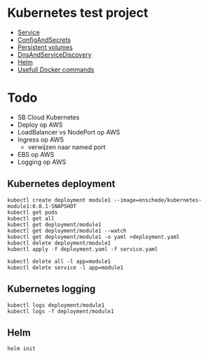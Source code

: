 # Kubernetes test project

- [Service](service.md)
- [ConfigAndSecrets](configAndSecrets.md)
- [Persistent volumes](volumes.md)
- [DnsAndServiceDiscovery](serviceDiscovery.md)
- [Helm](helm.md)
- [Usefull Docker commands](docker.md)

# Todo

- SB Cloud Kubernetes  
- Deploy op AWS
- LoadBalancer vs NodePort op AWS
- Ingress op AWS
    - verwijzen naar named port
- EBS op AWS
- Logging op AWS

## Kubernetes deployment

    kubectl create deployment module1 --image=enschede/kubernetes-module1:0.0.1-SNAPSHOT
    kubectl get pods
    kubectl get all
    kubectl get deployment/module1   
    kubectl get deployment/module1 --watch  
    kubectl get deployment/module1 -o yaml >deployment.yaml   
    kubectl delete deployment/module1
    kubectl apply -f deployment.yaml -f service.yaml
    
    kubectl delete all -l app=module1
    kubectl delete service -l app=module1
    
## Kubernetes logging

    kubectl logs deployment/module1
    kubectl logs -f deployment/module1

## Helm

    helm init
    
